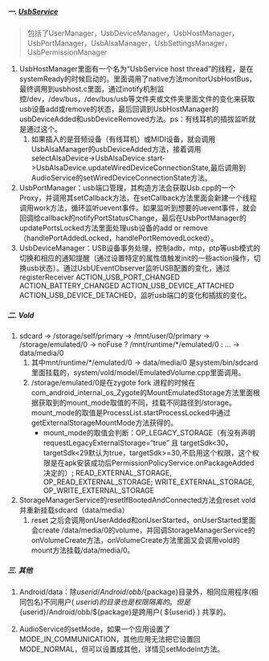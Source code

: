 ##### 一. [UsbService](https://blog.csdn.net/u013928208/article/details/84586238)
> 包括了UserManager，UsbDeviceManager，UsbHostManager，UsbPortManager，UsbAlsaManager，UsbSettingsManager，UsbPermissionManager
1. UsbHostManager里面有一个名为“UsbService host thread”的线程，是在systemReady的时候启动的。里面调用了native方法monitorUsbHostBus，最终调用到usbhost.c里面，通过inotify机制监控/dev，/dev/bus，/dev/bus/usb等文件夹或文件夹里面文件的变化来获取usb设备add或remove的状态，最后回调到UsbHostManager的usbDeviceAdded和usbDeviceRemoved方法。ps：有线耳机的插拔监听就是通过这个。
    1. 如果插入的是音频设备（有线耳机）或MIDI设备，就会调用UsbAlsaManager的usbDeviceAdded方法，接着调用selectAlsaDevice->UsbAlsaDevice.start->UsbAlsaDevice.updateWiredDeviceConnectionState,最后调用到AudioService的setWiredDeviceConnectionState方法。
2. UsbPortManager：usb端口管理，其构造方法会获取Usb.cpp的一个Proxy，并调用其setCallback方法，在setCallback方法里面会新建一个线程调用work方法，循环监听uevent事件。如果监听到想要的uevent事件，就会回调给callback的notifyPortStatusChange，最后在UsbPortManager的updatePortsLocked方法里面处理usb设备的add or remove（handlePortAddedLocked，handlePortRemovedLocked）。
3. UsbDeviceManager：USB设备事务处理，控制adb，mtp，ptp等usb模式的切换和相应的通知提醒（通过设置特定的属性值触发init的一些action操作，切换usb状态）。通过UsbUEventObserver监听USB配置的变化，通过registerReceiver ACTION_USB_PORT_CHANGED ACTION_BATTERY_CHANGED ACTION_USB_DEVICE_ATTACHED ACTION_USB_DEVICE_DETACHED，监听usb端口的变化和插拔的变化。

##### 二. Vold
1. sdcard -> /storage/self/primary -> /mnt/user/0/primary -> /storage/emulated/0 -> noFuse ? /mnt/runtime/*/emulated/0 : ... -> data/media/0
    1. 其中mnt/runtime/*/emulated/0 -> data/media/0 是system/bin/sdcard里面挂载的，system/vold/model/EmulatedVolume.cpp里面调用。
    2. /storage/emulated/0是在zygote fork 进程的时候在com_android_internal_os_Zygote的MountEmulatedStorage方法里面根据获取到的mount_mode取值的不同，挂载不同路径到/storage。mount_mode的取值是ProcessList.startProcessLocked中通过getExternalStorageMountMode方法获得的。
        - mount_mode的取值会判断：OP_LEGACY_STORAGE（有没有声明requestLegacyExternalStorage=“true” 且 targetSdk<30，targetSdk<29默认为true，targetSdk>=30,不启用这个权限，这个权限是在apk安装成功后PermissionPolicyService.onPackageAdded决定的）; READ_EXTERNAL_STORAGE, OP_READ_EXTERNAL_STORAGE; WRITE_EXTERNAL_STORAGE, OP_WRITE_EXTERNAL_STORAGE
2. StorageManagerService的resetIfBootedAndConnected方法会reset vold 并重新挂载sdcard（data/media）
    1. reset 之后会调用onUserAdded和onUserStarted，onUserStarted里面会create /data/media/0的volume，并回调StorageManagerService的onVolumeCreate方法，onVolumeCreate方法里面又会调用vold的mount方法挂载/data/media/0。


##### 三. 其他
1. Android/data：除${userid}/Android/obb/${package}目录外，相同应用程序(相同包名)不同用户( ${userid} )的目录也是权限隔离的。但是${userid}/Android/obb/${package}是跨用户( ${userid} ) 共享的。

2. AudioService的setMode，如果一个应用设置了MODE_IN_COMMUNICATION，其他应用无法把它设置回MODE_NORMAL，但可以设置成其他，详情见setModeInt方法。